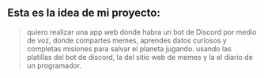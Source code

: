 ## Esta es la idea de mi proyecto:
> quiero realizar una app web donde habra un bot de Discord por medio de voz, donde compartes memes, aprendes datos curiosos y completas misiones para salvar el planeta jugando. usando las platillas del bot de discord, la del sitio web de memes y la el diario de un programador.